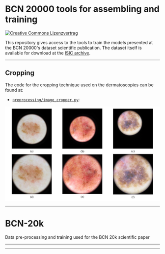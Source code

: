 # BCN 20000 tools for assembling and training

<a rel="license" href="http://creativecommons.org/licenses/by-nc/4.0/"><img alt="Creative Commons Lizenzvertrag" style="border-width:0" src="https://i.creativecommons.org/l/by-nc/4.0/80x15.png" /></a>

This repository gives access to the tools to train the models presented at the BCN 20000's dataset scientific publication. The dataset itself is available for download at the [ISIC archive](https://www.isic-archive.com/#!/topWithHeader/onlyHeaderTop/gallery?filter=%5B%22meta.datasetId%7CBCN_20000%22%5D).

<hr>


## Cropping

The code for the cropping technique used on the dermatoscopies can be found at:
- [`preprocessing/image_cropper.py`](preprocessing/image_cropper.py):


![Original (a), (b) and (c) and cropped images (d), (e) and (f)](https://github.com/CarlosHernandezP/BCN-20k/blob/main/Cropped_uncropped_figure.png)


<hr>

# BCN-20k
Data pre-processing and training used for the BCN 20k scientific paper



<hr>



<hr>
